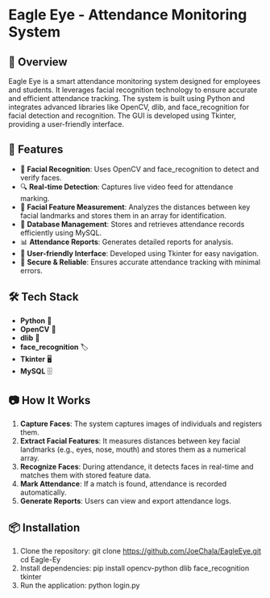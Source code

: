 # Eagle Eye - Attendance Monitoring System

## 📌 Overview
Eagle Eye is a smart attendance monitoring system designed for employees and students. It leverages facial recognition technology to ensure accurate and efficient attendance tracking. The system is built using Python and integrates advanced libraries like OpenCV, dlib, and face_recognition for facial detection and recognition. The GUI is developed using Tkinter, providing a user-friendly interface.

## 🚀 Features
- 📸 **Facial Recognition**: Uses OpenCV and face_recognition to detect and verify faces.
- 🔍 **Real-time Detection**: Captures live video feed for attendance marking.
- 📏 **Facial Feature Measurement**: Analyzes the distances between key facial landmarks and stores them in an array for identification.
- 💾 **Database Management**: Stores and retrieves attendance records efficiently using MySQL.
- 📊 **Attendance Reports**: Generates detailed reports for analysis.
- 🎨 **User-friendly Interface**: Developed using Tkinter for easy navigation.
- 🔐 **Secure & Reliable**: Ensures accurate attendance tracking with minimal errors.

## 🛠️ Tech Stack
- **Python** 🐍
- **OpenCV** 👀
- **dlib** 📌
- **face_recognition** 🏷️
- **Tkinter** 🖥️
- **MySQL** 🗄️

## 📷 How It Works
1. **Capture Faces**: The system captures images of individuals and registers them.
2. **Extract Facial Features**: It measures distances between key facial landmarks (e.g., eyes, nose, mouth) and stores them as a numerical array.
3. **Recognize Faces**: During attendance, it detects faces in real-time and matches them with stored feature data.
4. **Mark Attendance**: If a match is found, attendance is recorded automatically.
5. **Generate Reports**: Users can view and export attendance logs.

## 📦 Installation
1. Clone the repository:
   git clone https://github.com/JoeChala/EagleEye.git
   cd Eagle-Ey
2. Install dependencies:
   pip install opencv-python dlib face_recognition tkinter
3. Run the application:
   python login.py
